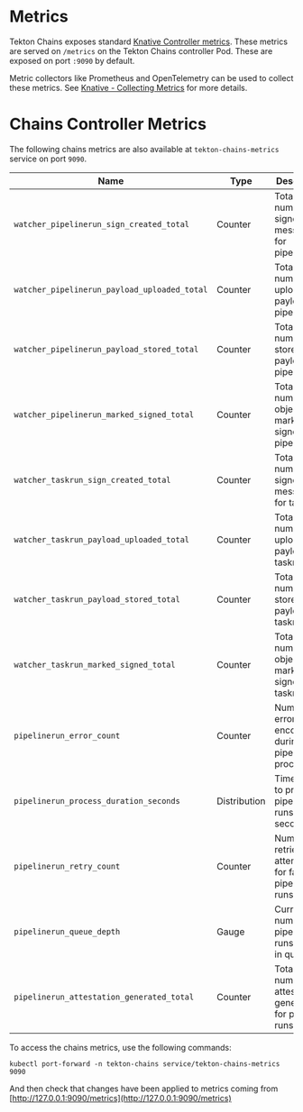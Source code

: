 # Metrics

Tekton Chains exposes standard
[Knative Controller metrics](https://knative.dev/docs/serving/observability/metrics/serving-metrics/#controller).
These metrics are served on `/metrics` on the Tekton Chains controller Pod.
These are exposed on port `:9090` by default.

Metric collectors like Prometheus and OpenTelemetry can be used to collect these
metrics. See
[Knative - Collecting Metrics](https://knative.dev/docs/serving/observability/metrics/collecting-metrics/)
for more details.

# Chains Controller Metrics

The following chains metrics are also available at `tekton-chains-metrics` service on port `9090`.

| Name | Type | Description |
|---|---|---|
| `watcher_pipelinerun_sign_created_total` | Counter | Total number of signed messages for pipelineruns |
| `watcher_pipelinerun_payload_uploaded_total` | Counter | Total number of uploaded payloads for pipelineruns |
| `watcher_pipelinerun_payload_stored_total` | Counter | Total number of stored payloads for pipelineruns |
| `watcher_pipelinerun_marked_signed_total` | Counter | Total number of objects marked as signed for pipelineruns |
| `watcher_taskrun_sign_created_total` | Counter | Total number of signed messages for taskruns |
| `watcher_taskrun_payload_uploaded_total` | Counter | Total number of uploaded payloads for taskruns |
| `watcher_taskrun_payload_stored_total` | Counter | Total number of stored payloads for taskruns |
| `watcher_taskrun_marked_signed_total` | Counter | Total number of objects marked as signed for taskruns |
| `pipelinerun_error_count` | Counter | Number of errors encountered during pipeline run processing |
| `pipelinerun_process_duration_seconds` | Distribution | Time taken to process pipeline runs in seconds |
| `pipelinerun_retry_count` | Counter | Number of retries attempted for failed pipeline runs |
| `pipelinerun_queue_depth` | Gauge | Current number of pipeline runs waiting in queue |
| `pipelinerun_attestation_generated_total` | Counter | Total number of attestations generated for pipeline runs |

To access the chains metrics, use the following commands:
```shell
kubectl port-forward -n tekton-chains service/tekton-chains-metrics 9090
```

And then check that changes have been applied to metrics coming from [http://127.0.0.1:9090/metrics](http://127.0.0.1:9090/metrics)
```
```